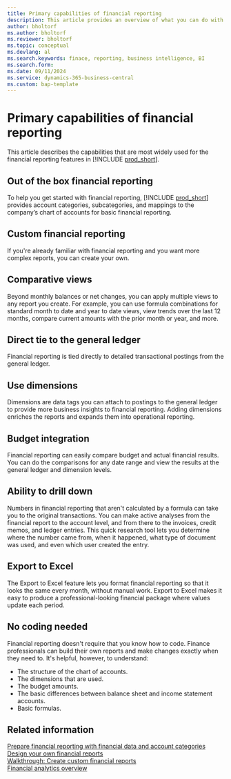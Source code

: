 ```yaml
---
title: Primary capabilities of financial reporting
description: This article provides an overview of what you can do with financial reporting.
author: bholtorf
ms.author: bholtorf
ms.reviewer: bholtorf
ms.topic: conceptual
ms.devlang: al
ms.search.keywords: finace, reporting, business intelligence, BI
ms.search.form: 
ms.date: 09/11/2024
ms.service: dynamics-365-business-central
ms.custom: bap-template
---
```


# Primary capabilities of financial reporting

This article describes the capabilities that are most widely used for the financial reporting features in [!INCLUDE [prod_short](includes/prod_short.md)].

## Out of the box financial reporting

To help you get started with financial reporting, [!INCLUDE [prod_short](includes/prod_short.md)] provides account categories, subcategories, and mappings to the company’s chart of accounts for basic financial reporting.

## Custom financial reporting

If you're already familiar with financial reporting and you want more complex reports, you can create your own.

## Comparative views

Beyond monthly balances or net changes, you can apply multiple views to any report you create. For example, you can use formula combinations for standard month to date and year to date views, view trends over the last 12 months, compare current amounts with the prior month or year, and more.

## Direct tie to the general ledger

Financial reporting is tied directly to detailed transactional postings from the general ledger.

## Use dimensions

Dimensions are data tags you can attach to postings to the general ledger to provide more business insights to financial reporting. Adding dimensions enriches the reports and expands them into operational reporting.

## Budget integration

Financial reporting can easily compare budget and actual financial results. You can do the comparisons for any date range and view the results at the general ledger and dimension levels.

## Ability to drill down

Numbers in financial reporting that aren't calculated by a formula can take you to the original transactions. You can make active analyses from the financial report to the account level, and from there to the invoices, credit memos, and ledger entries. This quick research tool lets you determine where the number came from, when it happened, what type of document was used, and even which user created the entry.

## Export to Excel

The Export to Excel feature lets you format financial reporting so that it looks the same every month, without manual work. Export to Excel makes it easy to produce a professional-looking financial package where values update each period.

## No coding needed

Financial reporting doesn't require that you know how to code. Finance professionals can build their own reports and make changes exactly when they need to. It's helpful, however, to understand:

* The structure of the chart of accounts.
* The dimensions that are used.
* The budget amounts.
* The basic differences between balance sheet and income statement accounts.
* Basic formulas.

## Related information

[Prepare financial reporting with financial data and account categories](bi-how-work-account-schedule.md)  
[Design your own financial reports](bi-design-financial-reports.md)  
[Walkthrough: Create custom financial reports](bi-examples-custom-financial-reports.md)  
[Financial analytics overview](bi.md)  